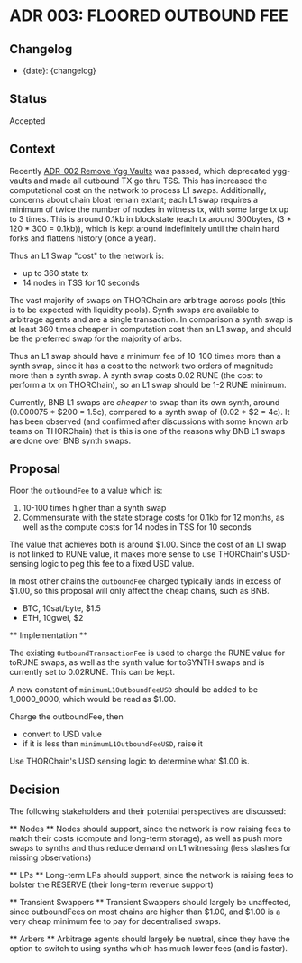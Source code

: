 # ADR 003: FLOORED OUTBOUND FEE

## Changelog

- {date}: {changelog}

## Status

Accepted

## Context

Recently [ADR-002 Remove Ygg Vaults](https://gitlab.com/thorchain/thornode/-/blob/develop/docs/architecture/adr-002-removeyggvaults.md) was passed, which deprecated ygg-vaults and made all outbound TX go thru TSS. This has increased the computational cost on the network to process L1 swaps. Additionally, concerns about chain bloat remain extant; each L1 swap requires a minimum of twice the number of nodes in witness tx, with some large tx up to 3 times. This is around 0.1kb in blockstate (each tx around 300bytes, (3 \* 120 \* 300 = 0.1kb)), which is kept around indefinitely until the chain hard forks and flattens history (once a year).

Thus an L1 Swap "cost" to the network is:

- up to 360 state tx
- 14 nodes in TSS for 10 seconds

The vast majority of swaps on THORChain are arbitrage across pools (this is to be expected with liquidity pools). Synth swaps are available to arbitrage agents and are a single transaction. In comparison a synth swap is at least 360 times cheaper in computation cost than an L1 swap, and should be the preferred swap for the majority of arbs.

Thus an L1 swap should have a minimum fee of 10-100 times more than a synth swap, since it has a cost to the network two orders of magnitude more than a synth swap. A synth swap costs 0.02 RUNE (the cost to perform a tx on THORChain), so an L1 swap should be 1-2 RUNE minimum.

Currently, BNB L1 swaps are _cheaper_ to swap than its own synth, around (0.000075 \* $200 = 1.5c), compared to a synth swap of (0.02 \* $2 = 4c). It has been observed (and confirmed after discussions with some known arb teams on THORChain) that is this is one of the reasons why BNB L1 swaps are done over BNB synth swaps.

## Proposal

Floor the `outboundFee` to a value which is:

1. 10-100 times higher than a synth swap
2. Commensurate with the state storage costs for 0.1kb for 12 months, as well as the compute costs for 14 nodes in TSS for 10 seconds

The value that achieves both is around $1.00. Since the cost of an L1 swap is not linked to RUNE value, it makes more sense to use THORChain's USD-sensing logic to peg this fee to a fixed USD value.

In most other chains the `outboundFee` charged typically lands in excess of $1.00, so this proposal will only affect the cheap chains, such as BNB.

- BTC, 10sat/byte, $1.5
- ETH, 10gwei, $2

** Implementation **

The existing `OutboundTransactionFee` is used to charge the RUNE value for toRUNE swaps, as well as the synth value for toSYNTH swaps and is currently set to 0.02RUNE. This can be kept.

A new constant of `minimumL1OutboundFeeUSD` should be added to be 1_0000_0000, which would be read as $1.00.

Charge the outboundFee, then

- convert to USD value
- if it is less than `minimumL1OutboundFeeUSD`, raise it

Use THORChain's USD sensing logic to determine what $1.00 is.

## Decision

The following stakeholders and their potential perspectives are discussed:

** Nodes **
Nodes should support, since the network is now raising fees to match their costs (compute and long-term storage), as well as push more swaps to synths and thus reduce demand on L1 witnessing (less slashes for missing observations)

** LPs **
Long-term LPs should support, since the network is raising fees to bolster the RESERVE (their long-term revenue support)

** Transient Swappers **
Transient Swappers should largely be unaffected, since outboundFees on most chains are higher than $1.00, and $1.00 is a very cheap minimum fee to pay for decentralised swaps.

** Arbers **
Arbitrage agents should largely be nuetral, since they have the option to switch to using synths which has much lower fees (and is faster).
